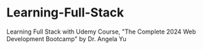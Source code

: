 # Learning-Full-Stack
Learning Full Stack with Udemy Course, "The Complete 2024 Web Development Bootcamp" by Dr. Angela Yu
